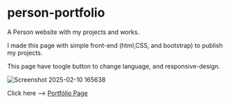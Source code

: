 # person-portfolio
A Person website with my projects and works.

I made this page with simple front-end (html,CSS, and bootstrap) to publish my projects.

This page have toogle button to change language, and responsive-design.

![Screenshot 2025-02-10 165638](https://github.com/user-attachments/assets/096210fb-ad42-4b47-abe4-78e48b29f5d5)


Click here --> [Portfólio Page](https://arthursp.com.br/) 
